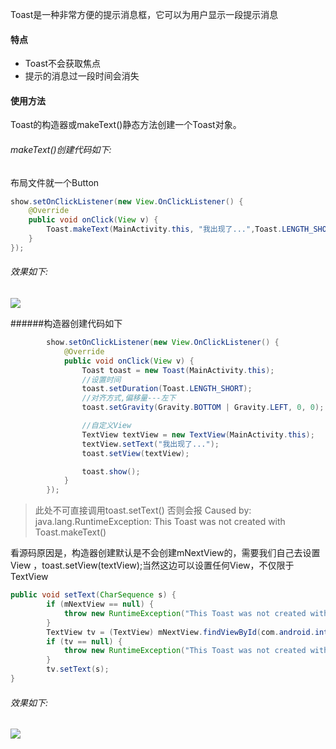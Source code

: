 Toast是一种非常方便的提示消息框，它可以为用户显示一段提示消息

#### 特点
- Toast不会获取焦点
- 提示的消息过一段时间会消失

#### 使用方法
Toast的构造器或makeText()静态方法创建一个Toast对象。

###### makeText()创建代码如下:
布局文件就一个Button
```java
show.setOnClickListener(new View.OnClickListener() {
    @Override
    public void onClick(View v) {
        Toast.makeText(MainActivity.this, "我出现了...",Toast.LENGTH_SHORT).show();
    }
});
```
###### 效果如下:
![](http://osswb.oss-cn-shanghai.aliyuncs.com/image/20160302213924.jpg)


######构造器创建代码如下
```java
        show.setOnClickListener(new View.OnClickListener() {
            @Override
            public void onClick(View v) {
                Toast toast = new Toast(MainActivity.this);
                //设置时间
                toast.setDuration(Toast.LENGTH_SHORT);
                //对齐方式,偏移量---左下
                toast.setGravity(Gravity.BOTTOM | Gravity.LEFT, 0, 0);

                //自定义View
                TextView textView = new TextView(MainActivity.this);
                textView.setText("我出现了...");
                toast.setView(textView);

                toast.show();
            }
        });
```
> 此处不可直接调用toast.setText()
> 否则会报 Caused by: java.lang.RuntimeException: This Toast was not created with Toast.makeText()

看源码原因是，构造器创建默认是不会创建mNextView的，需要我们自己去设置View ，toast.setView(textView);当然这边可以设置任何View，不仅限于TextView
```java
public void setText(CharSequence s) {
        if (mNextView == null) {
            throw new RuntimeException("This Toast was not created with Toast.makeText()");
        }
        TextView tv = (TextView) mNextView.findViewById(com.android.internal.R.id.message);
        if (tv == null) {
            throw new RuntimeException("This Toast was not created with Toast.makeText()");
        }
        tv.setText(s);
}
```
###### 效果如下:
![](http://osswb.oss-cn-shanghai.aliyuncs.com/image/20160302220656.jpg)